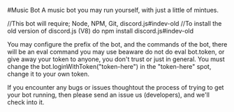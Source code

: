 #Music Bot
A music bot you may run yourself, with just a little of mintues.

//This bot will require; Node, NPM, Git, discord.js#indev-old
//To install the old version of discord.js (V8) do npm install discord.js#indev-old

You may configure the prefix of the bot, and the commands of the bot, there will be an eval command you may use beaware do not do <prefix-here>eval bot.token, or give away your token to anyone, you don't trust or just in general.
You must change the bot.loginWithToken("token-here") in the "token-here" spot, change it to your own token. 

If you encounter any bugs or issues thoughtout the process of trying to get your bot running, then please send an issue us (developers), and we'll check into it. 
